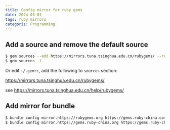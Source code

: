 ```yaml
---
title: Config mirror for ruby gems
date: 2024-03-01
tags: ruby mirrors
categoris: Programming
---
```


## Add a source and remove the default source

```bash
$ gem sources --add https://mirrors.tuna.tsinghua.edu.cn/rubygems/ --remove https://rubygems.org/
$ gem sources -l
```

Or edit `~/.gemrc`, add the following to `sources` section:

https://mirrors.tuna.tsinghua.edu.cn/rubygems/

see https://mirrors.tuna.tsinghua.edu.cn/help/rubygems/

## Add mirror for bundle

```bash
$ bundle config mirror.https://rubygems.org https://gems.ruby-china.com
$ bundle config mirror.https://gems.ruby-china.org https://gems.ruby-china.com
```